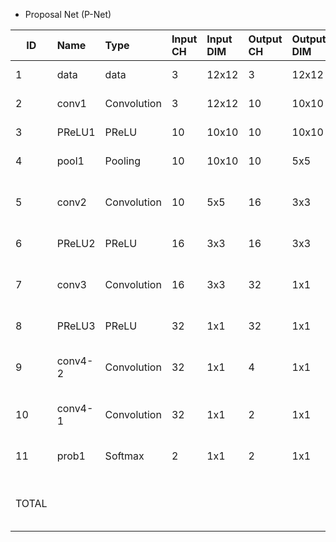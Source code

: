 * Proposal Net (P-Net)

| ID | Name | Type | Input CH | Input DIM | Output CH | Output DIM | OPS | Mem |
| -- | :--- | :--- | :--- | :--- | :--- |:--- | :--- | :--- | 
| 1	| data	| data		| 3	| 12x12	| 3	| 12x12		| activation	432 | 
| 2	| conv1	| Convolution	| 3	| 12x12	| 10	| 10x10 |	macc	27k | activation	1000 | param	280| 
| 3	| PReLU1| 	PReLU	| 	10	| 10x10	| 10	| 10x10	| comp	1000 | activation	1000 | 
| 4	| pool1	| Pooling	| 	10	| 10x10	| 10	| 5x5	| comp	1000 | activation	250 | 
| 5	| conv2	| Convolution	| 10	| 5x5	| 16	| 3x3	| macc	12.96k | activation	144<br>param	1.46k | 
| 6	| PReLU2| 	PReLU	| 	16	| 3x3	| 16	| 3x3	| comp	144 | activation	144
| 7	| conv3	| Convolution		| 16	| 3x3	| 32	| 1x1	| macc	4.61k | activation	32<br>param	4.64k | 
| 8	| PReLU3| 	PReLU		| 32	| 1x1	| 32	| 1x1	| comp	32 | activation	32| 
| 9	| conv4-2	| Convolution	| 	32	| 1x1	| 4	| 1x1 | 	macc	128 | activation	4<br>param	132| 
| 10	| conv4-1	| Convolution	| 	32	| 1x1	| 2	| 1x1	| macc	64 | activation	2<br>param	66 | 
| 11	| prob1	| Softmax		| 2	| 1x1	| 2	| 1x1 | add	2<br>div	2<br>exp	2 | activation	2 |
| TOTAL | | | | | | |	macc	44.76k<br>comp	2.18k | add	2<br>div	2<br>exp	2 | activation	3.04k<br>param	6.57k |
